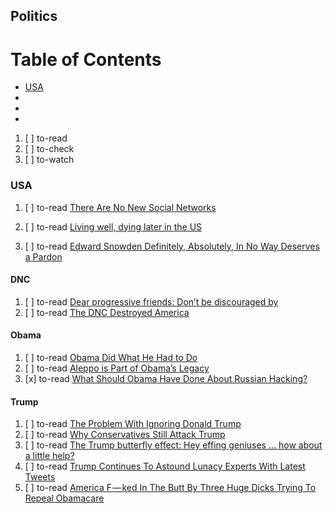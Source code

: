 ## Politics

# Table of Contents
<!-- MarkdownTOC depth=4 -->
  - [USA](#usa)
  - [](#)
  - [](#)
  - [](#)
<!-- /MarkdownTOC -->

  1. [ ] to-read []()
  1. [ ] to-check []()
  1. [ ] to-watch []()

### USA

  1. [ ] to-read [There Are No New Social Networks](https://theringer.com/social-media-invention-facebook-twitter-snapchat-tech-e40178df183)

  1. [ ] to-read [Living well, dying later in the US](https://medium.com/the-hit-job/living-well-dying-later-in-the-us-42ecdd954fab)

  1. [ ] to-read [Edward Snowden Definitely, Absolutely, In No Way Deserves a Pardon](https://arcdigital.media/edward-snowden-definitely-absolutely-in-no-way-deserves-a-pardon-c4e233a51a90)

#### DNC

  1. [ ] to-read [Dear progressive friends: Don’t be discouraged by ](https://medium.com/@murshedz/dear-progressive-friends-dont-be-discouraged-by-dnc-chair-race-d846c6b24e26)
  1. [ ] to-read [The DNC Destroyed America](https://extranewsfeed.com/the-dnc-destroyed-america-d87ace3911da)

#### Obama

  1. [ ] to-read [Obama Did What He Had to Do](http://www.slate.com/articles/news_and_politics/politics/2017/06/obama_s_response_to_russian_interference_he_did_his_job.html)
  1. [ ] to-read [Aleppo is Part of Obama’s Legacy](https://arcdigital.media/aleppo-is-part-of-obamas-legacy-325379cd6c62)
  1. [x] to-read [What Should Obama Have Done About Russian Hacking?](https://arcdigital.media/what-should-obama-have-done-about-russian-hacking-6430536a84e8)

#### Trump

  1. [ ] to-read [The Problem With Ignoring Donald Trump](https://theringer.com/politics-donald-trump-mika-brzezinski-twitter-morning-joe-ignore-f95d5902b002)
  1. [ ] to-read [Why Conservatives Still Attack Trump](http://www.nationalreview.com/article/448086/never-trump-conservatives-donald-trump-still-hasnt-won-them-over)
  1. [ ] to-read [The Trump butterfly effect: Hey effing geniuses … how about a little help?](https://medium.com/the-hit-job/the-trump-butterfly-effect-hey-effing-geniuses-how-about-a-little-help-f9c518d66872)
  1. [ ] to-read [Trump Continues To Astound Lunacy Experts With Latest Tweets](https://extranewsfeed.com/trump-continues-to-astound-lunacy-experts-with-latest-tweets-d236077eca34)
  1. [ ] to-read [America F — ked In The Butt By Three Huge Dicks Trying To Repeal Obamacare](https://extranewsfeed.com/america-f-ked-in-the-butt-by-three-huge-dicks-trying-to-repeal-obamacare-9afee678281b)